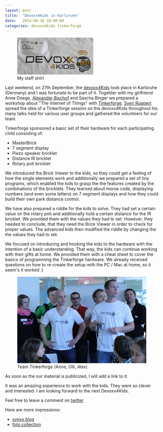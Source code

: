 ```yaml
---
layout: post
title:  "Devoxx4Kids in Karlsruhe"
date:   2014-09-30 18:00:00
categories: devoxx4kids tinkerforge
---
```


<figure class="right">
	<img src="/img/d4k/olli.jpeg" style="width: 250px;" alt="staff shirt" title="my staff shirt">
<figcaption>My staff shirt</figcaption>
</figure>
    
Last weekend, on 27th September, the [devoxx4Kids][1] took place in Karlsruhe (Germany) and I was fortunate to be part of it. Togehter with my girlfriend Anne Doege, [Alexander Bischof][2] and Sascha Binger we prepared a workshop
about "The Internet of Things" with [Tinkerforge][3]. [Sven Ruppert][6] spread the idea of a Tinkerforge session on the devoxx4Kids throughout his many talks held for various user groups and gathered the volunteers for our team.

Tinkerforge sponsored a basic set of their hardware for each participating child consisting of:

  * MasterBrick
  * 7 segment display
  * Piezo speaker bricklet
  * Distance IR bricklet
  * Rotary poti bricklet

We introduced the Brick Viewer to the kids, so they could get a feeling of how the single elements work and additionally we prepared a set of tiny programs,
which enabled the kids to grasp the the features created by the combinations of the bricklets. They learned about morse code, displaying numbers
(and even some letters) on 7 segment displays and how they could build their own park distance control.

We have also prepared a riddle for the kids to solve. They had set a certain value on the rotary poti and additionally hold a certain distance for
the IR bricklet. We provided them with the values they had to set. However, they needed to conclude, that they need the Brick Viewer in order to check
for proper values. The advanced kids then modified the riddle by changing the the values they had to set.

We focused on introducing and hooking the kids to the hardware with the intention of a basic understanding. That way, the kids can continue working with
their gifts at home. We provided them with a cheat sheet to cover the basics of programming the Tinkerforge hardware. We already received questions
on how to re-create the setup with the PC / Mac at home, so it seem's it worked :)

<figure>
<img src="/img/d4k/ttf.jpg" style="width: 500px;">
<figcaption>Team Tinkerforge (Anne, Olli, Alex)</figcaption>
</figure>

As soon as the our material is publicized, I will add a link to it.

It was an amazing experience to work with the kids. They were so clever and interested. I am looking forward to the next Devoxx4Kids.

Feel free to leave a comment on [twitter][7]

Here are more impressions:

  * [synyx blog][4]
  * [foto collection][5]

[1]: http://www.devoxx4kids.org/deutschland/
[2]: https://twitter.com/A_Bischof
[3]: http://www.tinkerforge.com/
[4]: http://blog.synyx.de/2014/09/devoxx4kids-in-karlsruhe-programmieren-und-elektronik-fur-kids/
[5]: https://www.facebook.com/media/set/?set=a.397948383691066.1073741830.274128946073011&type=1
[6]: https://twitter.com/SvenRuppert
[7]: https://twitter.com/OliverMilke/status/517004298346311680